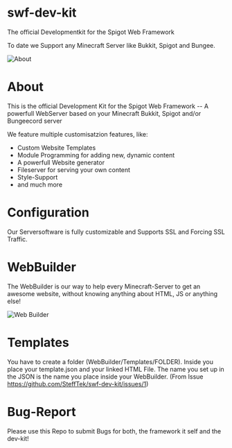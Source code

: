# swf-dev-kit
The official Developmentkit for the Spigot Web Framework

To date we Support any Minecraft Server like Bukkit, Spigot and Bungee.

![About](https://www.spigotmc.org/attachments/webp-net-compress-image-jpg.405313/)

# About
This is the official Development Kit for the Spigot Web Framework -- A powerfull WebServer based on your Minecraft Bukkit, Spigot and/or Bungeecord server

We feature multiple customisatzion features, like:
- Custom Website Templates
- Module Programming for adding new, dynamic content
- A powerfull Website generator
- Fileserver for serving your own content
- Style-Support
- and much more

# Configuration
Our Serversoftware is fully customizable and Supports SSL and Forcing SSL Traffic.

# WebBuilder
The WebBuilder is our way to help every Minecraft-Server to get an awesome website, without knowing anything about HTML, JS or anything else!

![Web Builder](https://www.spigotmc.org/attachments/2019-02-01-20_54_20-index-json-external-jars-visual-studio-code-png.405312/)

# Templates
You have to create a folder (WebBuilder/Templates/FOLDER). Inside you place your template.json and your linked HTML File. The name you set up in the JSON is the name you place inside your WebBuilder. (From Issue https://github.com/SteffTek/swf-dev-kit/issues/1)

# Bug-Report
Please use this Repo to submit Bugs for both, the framework it self and the dev-kit!
